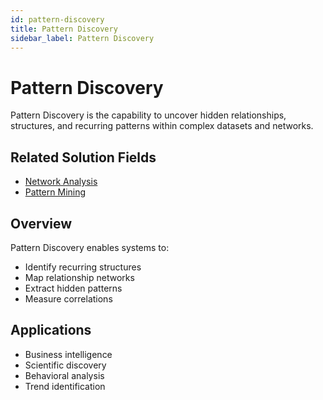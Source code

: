 ```yaml
---
id: pattern-discovery
title: Pattern Discovery
sidebar_label: Pattern Discovery
---
```


# Pattern Discovery

Pattern Discovery is the capability to uncover hidden relationships, structures, and recurring patterns within complex datasets and networks.

## Related Solution Fields

- [Network Analysis](../solutions/network-analysis)
- [Pattern Mining](../solutions/pattern-mining)

## Overview

Pattern Discovery enables systems to:

- Identify recurring structures
- Map relationship networks
- Extract hidden patterns
- Measure correlations

## Applications

- Business intelligence
- Scientific discovery
- Behavioral analysis
- Trend identification
